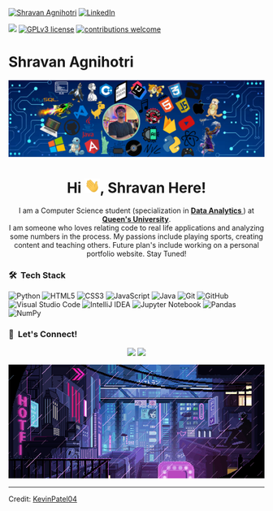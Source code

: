 [![Shravan Agnihotri](https://img.shields.io/badge/author-Shravan%20Agnihotri-red?style=for-the-badge&logo=appveyor&labelColor=black)](https://www.linkedin.com/in/shravan-agnihotri/)
[![LinkedIn](https://img.shields.io/badge/LinkedIn-%20-blue?style=for-the-badge&logo=linkedin)](https://www.linkedin.com/in/shravan-agnihotri/)

[![](https://img.shields.io/badge/python-3.9-blue.svg)](https://www.python.org/downloads/release/python-365/) [![GPLv3 license](https://img.shields.io/badge/License-GPLv3-blue.svg)](http://perso.crans.org/besson/LICENSE.html) [![contributions welcome](https://img.shields.io/badge/contributions-welcome-brightgreen.svg?style=flat)](https://github.com/Shravan-9)



# Shravan Agnihotri

<p align="center">
  <img src="banner.png" >
</p>

<h1 align="center">Hi <img src="https://raw.githubusercontent.com/KevinPatel04/KevinPatel04/master/Hi.gif" width="30px">, Shravan Here!</h1>

<p align="center" width="150px"> I am a Computer Science student (specialization in <b><a href="https://www.cs.queensu.ca/undergraduate/programs/options/data-analytics.php">Data Analytics </a></b>) at <a href="https://www.queensu.ca/"><b>Queen's University</b></a>.<br> I am someone who loves relating code to real life applications and analyzing some numbers in the process. My passions include playing sports, creating content and teaching others. Future plan's include working on a personal portfolio website. Stay Tuned!  </p>


### 🛠 &nbsp;Tech Stack

![Python](https://img.shields.io/badge/python-3670A0?style=for-the-badge&logo=python&logoColor=ffdd54)
![HTML5](https://img.shields.io/badge/html5-%23E34F26.svg?style=for-the-badge&logo=html5&logoColor=white)
![CSS3](https://img.shields.io/badge/css3-%231572B6.svg?style=for-the-badge&logo=css3&logoColor=white)
![JavaScript](https://img.shields.io/badge/javascript-%23323330.svg?style=for-the-badge&logo=javascript&logoColor=%23F7DF1E)
![Java](https://img.shields.io/badge/java-%23ED8B00.svg?style=for-the-badge&logo=java&logoColor=white)
![Git](https://img.shields.io/badge/git-%23F05033.svg?style=for-the-badge&logo=git&logoColor=white)
![GitHub](https://img.shields.io/badge/github-%23121011.svg?style=for-the-badge&logo=github&logoColor=white)
![Visual Studio Code](https://img.shields.io/badge/Visual%20Studio%20Code-0078d7.svg?style=for-the-badge&logo=visual-studio-code&logoColor=white)
![IntelliJ IDEA](https://img.shields.io/badge/IntelliJ%20IDEA-000000.svg?style=for-the-badge&logo=intellij-idea&logoColor=white)
![Jupyter Notebook](https://img.shields.io/badge/jupyter-%23FA0F00.svg?style=for-the-badge&logo=jupyter&logoColor=white)
![Pandas](https://img.shields.io/badge/pandas-%23150458.svg?style=for-the-badge&logo=pandas&logoColor=white)
![NumPy](https://img.shields.io/badge/numpy-%23013243.svg?style=for-the-badge&logo=numpy&logoColor=white)


### :link: &nbsp;Let's Connect!

<p align="center">
  <a href="https://www.linkedin.com/in/shravan-agnihotri/"><img src="https://img.shields.io/badge/-Shravan%20-0077B5?style=for-the-badge&logo=Linkedin&logoColor=white"/></a>
  <a href="mailto:shrav.agnihotri@gmail.com"><img src="https://img.shields.io/badge/-shrav.agnihotri@gmail.com-D14836?style=for-the-badge&logo=Gmail&logoColor=white"/></a>
</p>

<p align="center"><img src="https://github.com/Shravan-9/Shravan-9/blob/main/giphy.gif" /><br></p>

---
Credit: [KevinPatel04](https://github.com/KevinPatel04)
